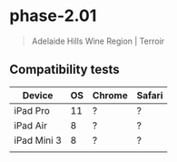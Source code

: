 # phase-2.01

> Adelaide Hills Wine Region | Terroir

Compatibility tests
---

| Device      | OS  | Chrome | Safari |
| ----------- | --- | ------ | ------ |
| iPad Pro    | 11  | ?      | ?      |
| iPad Air    | 8   | ?      | ?      |
| iPad Mini 3 | 8   | ?      | ?      |
|             |     |        |        |

